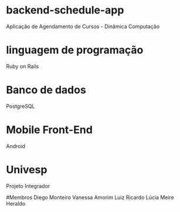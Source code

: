 # backend-schedule-app
Aplicação de Agendamento de Cursos - Dinâmica Computação

# linguagem de programação
Ruby on Rails

# Banco de dados
PostgreSQL

# Mobile Front-End
Android

# Univesp
Projeto Integrador

#Membros
Diego Monteiro
Vanessa Amorim
Luiz Ricardo
Lúcia
Meire
Heraldo
